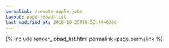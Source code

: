 ```yaml
---
permalink: /remote-apple-jobs
layout: page-jobad-list
last_modified_at: 2018-10-25T18:52:44+0200
---
```

{% include render_jobad_list.html permalink=page.permalink %}
